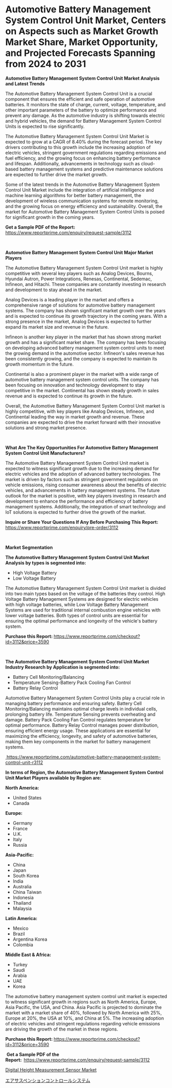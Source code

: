 <p><h1>Automotive Battery Management System Control Unit Market, Centers on Aspects such as Market Growth Market Share, Market Opportunity, and Projected Forecasts Spanning from 2024 to 2031</h1></p><p><strong>Automotive Battery Management System Control Unit Market Analysis and Latest Trends</strong></p>
<p><p>The Automotive Battery Management System Control Unit is a crucial component that ensures the efficient and safe operation of automotive batteries. It monitors the state of charge, current, voltage, temperature, and other important parameters of the battery to optimize performance and prevent any damage. As the automotive industry is shifting towards electric and hybrid vehicles, the demand for Battery Management System Control Units is expected to rise significantly.</p><p>The Automotive Battery Management System Control Unit Market is expected to grow at a CAGR of 8.40% during the forecast period. The key drivers contributing to this growth include the increasing adoption of electric vehicles, stringent government regulations regarding emissions and fuel efficiency, and the growing focus on enhancing battery performance and lifespan. Additionally, advancements in technology such as cloud-based battery management systems and predictive maintenance solutions are expected to further drive the market growth.</p><p>Some of the latest trends in the Automotive Battery Management System Control Unit Market include the integration of artificial intelligence and machine learning algorithms for better battery management, the development of wireless communication systems for remote monitoring, and the growing focus on energy efficiency and sustainability. Overall, the market for Automotive Battery Management System Control Units is poised for significant growth in the coming years.</p></p>
<p><strong>Get a Sample PDF of the Report:&nbsp;</strong> <a href="https://www.reportprime.com/enquiry/request-sample/3112">https://www.reportprime.com/enquiry/request-sample/3112</a></p>
<p>&nbsp;</p>
<p><strong>Automotive Battery Management System Control Unit Major Market Players</strong></p>
<p><p>The Automotive Battery Management System Control Unit market is highly competitive with several key players such as Analog Devices, Bourns, Hyundai Autron, Power Integrations, Renesas, Continental, Sedemac, Infineon, and Hitachi. These companies are constantly investing in research and development to stay ahead in the market.</p><p>Analog Devices is a leading player in the market and offers a comprehensive range of solutions for automotive battery management systems. The company has shown significant market growth over the years and is expected to continue its growth trajectory in the coming years. With a strong presence in the market, Analog Devices is expected to further expand its market size and revenue in the future.</p><p>Infineon is another key player in the market that has shown strong market growth and has a significant market share. The company has been focusing on developing advanced battery management system control units to meet the growing demand in the automotive sector. Infineon's sales revenue has been consistently growing, and the company is expected to maintain its growth momentum in the future.</p><p>Continental is also a prominent player in the market with a wide range of automotive battery management system control units. The company has been focusing on innovation and technology development to stay competitive in the market. Continental has shown steady growth in sales revenue and is expected to continue its growth in the future.</p><p>Overall, the Automotive Battery Management System Control Unit market is highly competitive, with key players like Analog Devices, Infineon, and Continental leading the way in market growth and revenue. These companies are expected to drive the market forward with their innovative solutions and strong market presence.</p></p>
<p>&nbsp;</p>
<p><strong>What Are The Key Opportunities For Automotive Battery Management System Control Unit Manufacturers?</strong></p>
<p><p>The Automotive Battery Management System Control Unit market is expected to witness significant growth due to the increasing demand for electric vehicles and the adoption of advanced battery technologies. The market is driven by factors such as stringent government regulations on vehicle emissions, rising consumer awareness about the benefits of electric vehicles, and advancements in battery management systems. The future outlook for the market is positive, with key players investing in research and development to enhance the performance and efficiency of battery management systems. Additionally, the integration of smart technology and IoT solutions is expected to further drive the growth of the market.</p></p>
<p><strong>Inquire or Share Your Questions If Any Before Purchasing This Report:</strong> <a href="https://www.reportprime.com/enquiry/pre-order/3112">https://www.reportprime.com/enquiry/pre-order/3112</a></p>
<p>&nbsp;</p>
<p><strong>Market Segmentation</strong></p>
<p><strong>The Automotive Battery Management System Control Unit Market Analysis by types is segmented into:</strong></p>
<p><ul><li>High Voltage Battery</li><li>Low Voltage Battery</li></ul></p>
<p><p>The Automotive Battery Management System Control Unit market is divided into two main types based on the voltage of the batteries they control. High Voltage Battery Management Systems are designed for electric vehicles with high voltage batteries, while Low Voltage Battery Management Systems are used for traditional internal combustion engine vehicles with lower voltage batteries. Both types of control units are essential for ensuring the optimal performance and longevity of the vehicle's battery system.</p></p>
<p><strong>Purchase this Report:&nbsp;</strong><a href="https://www.reportprime.com/checkout?id=3112&price=3590">https://www.reportprime.com/checkout?id=3112&price=3590</a></p>
<p>&nbsp;</p>
<p><strong>The Automotive Battery Management System Control Unit Market Industry Research by Application is segmented into:</strong></p>
<p><ul><li>Battery Cell Monitoring/Balancing</li><li>Temperature Sensing-Battery Pack Cooling Fan Control</li><li>Battery Relay Control</li></ul></p>
<p><p>Automotive Battery Management System Control Units play a crucial role in managing battery performance and ensuring safety. Battery Cell Monitoring/Balancing maintains optimal charge levels in individual cells, prolonging battery life. Temperature Sensing prevents overheating and damage. Battery Pack Cooling Fan Control regulates temperature for optimal performance. Battery Relay Control manages power distribution, ensuring efficient energy usage. These applications are essential for maximizing the efficiency, longevity, and safety of automotive batteries, making them key components in the market for battery management systems.</p></p>
<p><a href="https://www.reportprime.com/automotive-battery-management-system-control-unit-r3112">&nbsp;https://www.reportprime.com/automotive-battery-management-system-control-unit-r3112</a></p>
<p><strong>In terms of Region, the Automotive Battery Management System Control Unit Market Players available by Region are:</strong></p>
<p>
    <p> <strong> North America: </strong>
        <ul>
            <li>United States</li>
            <li>Canada</li>
        </ul>
        </p> 
    <p> <strong> Europe: </strong>
        <ul>
            <li>Germany</li>
            <li>France</li>
            <li>U.K.</li>
            <li>Italy</li>
            <li>Russia</li>
        </ul>
        </p> 
    <p> <strong> Asia-Pacific: </strong>
        <ul>
            <li>China</li>
            <li>Japan</li>
            <li>South Korea</li>
            <li>India</li>
            <li>Australia</li>
            <li>China Taiwan</li>
            <li>Indonesia</li>
            <li>Thailand</li>
            <li>Malaysia</li>
        </ul>
        </p> 
    <p> <strong> Latin America: </strong>
        <ul>
            <li>Mexico</li>
            <li>Brazil</li>
            <li>Argentina Korea</li>
            <li>Colombia</li>
        </ul>
        </p> 
    <p> <strong> Middle East & Africa: </strong>
        <ul>
            <li>Turkey</li>
            <li>Saudi</li>
            <li>Arabia</li>
            <li>UAE</li>
            <li>Korea</li>
        </ul>
    </p>
    </p>
<p><p>The automotive battery management system control unit market is expected to witness significant growth in regions such as North America, Europe, Asia Pacific, the USA, and China. Asia Pacific is projected to dominate the market with a market share of 40%, followed by North America with 25%, Europe at 20%, the USA at 10%, and China at 5%. The increasing adoption of electric vehicles and stringent regulations regarding vehicle emissions are driving the growth of the market in these regions.</p></p>
<p><strong>Purchase this Report: </strong><a href="https://www.reportprime.com/checkout?id=3112&price=3590">https://www.reportprime.com/checkout?id=3112&price=3590</a></p>
<p>&nbsp;<strong>Get a Sample PDF of the Report:&nbsp;&nbsp;</strong><a href="https://www.reportprime.com/enquiry/request-sample/3112">https://www.reportprime.com/enquiry/request-sample/3112</a></p>
<p><strong></strong></p>
<p><p><a href="https://github.com/lbird53714/Market-Research-Report-List-4/blob/main/digital-height-measurement-sensor-market.md">Digital Height Measurement Sensor Market</a></p><p><a href="https://medium.com/@russellrodriguez2727/%E3%82%A8%E3%82%A2%E3%82%B5%E3%82%B9%E3%83%9A%E3%83%B3%E3%82%B7%E3%83%A7%E3%83%B3%E5%88%B6%E5%BE%A1%E3%82%B7%E3%82%B9%E3%83%86%E3%83%A0%E5%B8%82%E5%A0%B4-%E6%88%90%E5%8A%9F%E3%81%99%E3%82%8B%E3%83%93%E3%82%B8%E3%83%8D%E3%82%B9%E6%88%A6%E7%95%A5%E3%81%AE%E9%8D%B52031%E5%B9%B4%E3%81%BE%E3%81%A7%E3%81%AE%E4%BA%88%E6%B8%AC-c122fe945dee">エアサスペンションコントロールシステム</a></p></p>